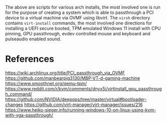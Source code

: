 The above are scripts for various arch installs, the most involved one is run
for the purpose of creating a system which is able to passthrough a PCI device
to a virtual machine via OVMF using libvirt. The `virsh` directory contains
`virt-install` commands, the most involved one directions for installing a UEFI
secure booted, TPM emulated Windows 11 install with CPU pinning, GPU
passthrough, evdev controlled mouse and keyboard and pulseaudio enabled sound.

# References
https://wiki.archlinux.org/title/PCI_passthrough_via_OVMF
https://github.com/manbearpig3130/MBP-VT-d-gaming-machine
https://www.smoothnet.org/qemu-tpm/
https://www.reddit.com/r/kvm/comments/dnyx5i/virtinstall_gpu_passthrough_command/
https://github.com/NVIDIA/deepops/tree/master/virtual#bootloader-changes
https://github.com/virt-manager/virt-manager/issues/216
https://www.heiko-sieger.info/running-windows-10-on-linux-using-kvm-with-vga-passthrough/
